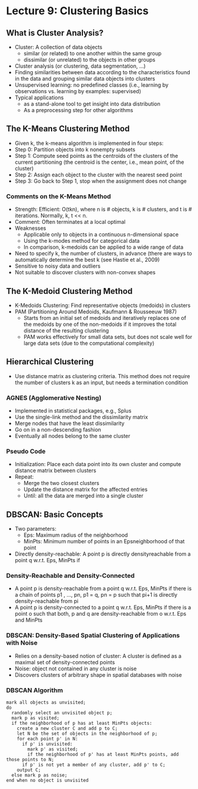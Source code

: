 # Lecture 9: Clustering Basics
## What is Cluster Analysis?
* Cluster: A collection of data objects
  * similar (or related) to one another within the same group
  * dissimilar (or unrelated) to the objects in other groups
*  Cluster analysis (or clustering, data segmentation, …)
  * Finding similarities between data according to the characteristics found in the data and grouping similar data objects into clusters
* Unsupervised learning: no predefined classes (i.e., learning by observations vs. learning by examples: supervised)
* Typical applications
  * as a stand-alone tool to get insight into data distribution
  * As a preprocessing step for other algorithms
## The K-Means Clustering Method
* Given k, the k-means algorithm is implemented in four steps:
* Step 0: Partition objects into k nonempty subsets
* Step 1: Compute seed points as the centroids of the clusters of the current partitioning (the centroid is the center, i.e., mean point, of the cluster)
* Step 2: Assign each object to the cluster with the nearest seed point
* Step 3: Go back to Step 1, stop when the assignment does not change
### Comments on the K-Means Method
* Strength: Efficient: O(tkn), where n is # objects, k is # clusters, and t is # iterations. Normally, k, t << n.
* Comment: Often terminates at a local optimal
* Weaknesses
  * Applicable only to objects in a continuous n-dimensional space
  * Using the k-modes method for categorical data
  * In comparison, k-medoids can be applied to a wide range of data
* Need to specify k, the number of clusters, in advance (there are ways to automatically determine the best k (see Hastie et al., 2009)
* Sensitive to noisy data and outliers
* Not suitable to discover clusters with non-convex shapes
## The K-Medoid Clustering Method
* K-Medoids Clustering: Find representative objects (medoids) in clusters
* PAM (Partitioning Around Medoids, Kaufmann & Rousseeuw 1987)
  * Starts from an initial set of medoids and iteratively replaces one of the medoids by one of the non-medoids if it improves the total distance of the resulting clustering
  * PAM works effectively for small data sets, but does not scale well for large data sets (due to the computational complexity)
## Hierarchical Clustering
* Use distance matrix as clustering criteria. This method does not require the number of clusters k as an input, but needs a termination condition 
### AGNES (Agglomerative Nesting)
* Implemented in statistical packages, e.g., Splus
* Use the single-link method and the dissimilarity matrix
* Merge nodes that have the least dissimilarity
* Go on in a non-descending fashion
* Eventually all nodes belong to the same cluster
### Pseudo Code
* Initialization: Place each data point into its own cluster and compute distance matrix between clusters
* Repeat:
  * Merge the two closest clusters
  * Update the distance matrix for the affected entries
  * Until: all the data are merged into a single cluster
## DBSCAN: Basic Concepts
* Two parameters:
  * Eps: Maximum radius of the neighborhood
  * MinPts: Minimum number of points in an Epsneighborhood of that point
* Directly density-reachable: A point p is directly densityreachable from a point q w.r.t. Eps, MinPts if 
### Density-Reachable and Density-Connected
* A point p is density-reachable from a point q w.r.t. Eps, MinPts if there is a chain of points p1 , …, pn, p1 = q, pn = p such that pi+1 is directly density-reachable from pi
* A point p is density-connected to a point q w.r.t. Eps, MinPts if there is a point o such that both, p and q are density-reachable from o w.r.t. Eps and MinPts
### DBSCAN: Density-Based Spatial Clustering of Applications with Noise
* Relies on a density-based notion of cluster: A cluster is defined as a maximal set of density-connected points
* Noise: object not contained in any cluster is noise
* Discovers clusters of arbitrary shape in spatial databases with noise
### DBSCAN Algorithm
```
mark all objects as unvisited;
do
  randomly select an unvisited object p;
  mark p as visited;
  if the neighborhood of p has at least MinPts objects:
    create a new cluster C and add p to C;
    let N be the set of objects in the neighborhood of p;
    for each point p' in N:
      if p' is unvisited:
        mark p' as visited;
        if the neighborhood of p' has at least MinPts points, add those points to N;
      if p' is not yet a member of any cluster, add p' to C;
    output C;
  else mark p as noise;
end when no object is unvisited
```
